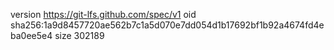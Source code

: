 version https://git-lfs.github.com/spec/v1
oid sha256:1a9d8457720ae562b7c1a5d070e7dd054d1b17692bf1b92a4674fd4eba0ee5e4
size 302189
